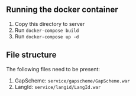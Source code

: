 ## Running the docker container

1. Copy this directory to server
2. Run `docker-compose build`
3. Run `docker-compose up -d`

## File structure

The following files need to be present:

1. GapScheme: `service/gapscheme/GapScheme.war`
2. LangId: `service/langid/LangId.war`